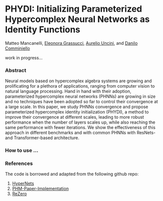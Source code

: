 # PHYDI: Initializing Parameterized Hypercomplex Neural Networks as Identity Functions

Matteo Mancanelli, [Eleonora Grassucci](https://sites.google.com/uniroma1.it/eleonoragrassucci/home-page), [Aurelio Uncini](http://www.uncini.com/), and [Danilo Comminiello](https://danilocomminiello.site.uniroma1.it/)

work in progress...

### Abstract

Neural models based on hypercomplex algebra systems are growing and prolificating for a plethora of applications, ranging from computer vision to natural language processing. Hand in hand with their adoption, parameterized hypercomplex neural networks (PHNNs) are growing in size and no techniques have been adopted so far to control their convergence at a large scale. In this paper, we study PHNNs convergence and propose parameterized hypercomplex identity initialization (PHYDI), a method to improve their convergence at different scales, leading to more robust performance when the number of layers scales up, while also reaching the same performance with fewer iterations. We show the effectiveness of this approach in different benchmarks and with common PHNNs with ResNets- and Transformer-based architecture.

### How to use ...

### References 

The code is borrowed and adapted from the following github repo:
1. [HyperNets](https://github.com/eleGAN23/HyperNets)
2. [PHM-Paper-Implementation](https://github.com/MehmetBarutcu/PHM-Paper-Implementation)
3. [ReZero](https://github.com/majumderb/rezero)
